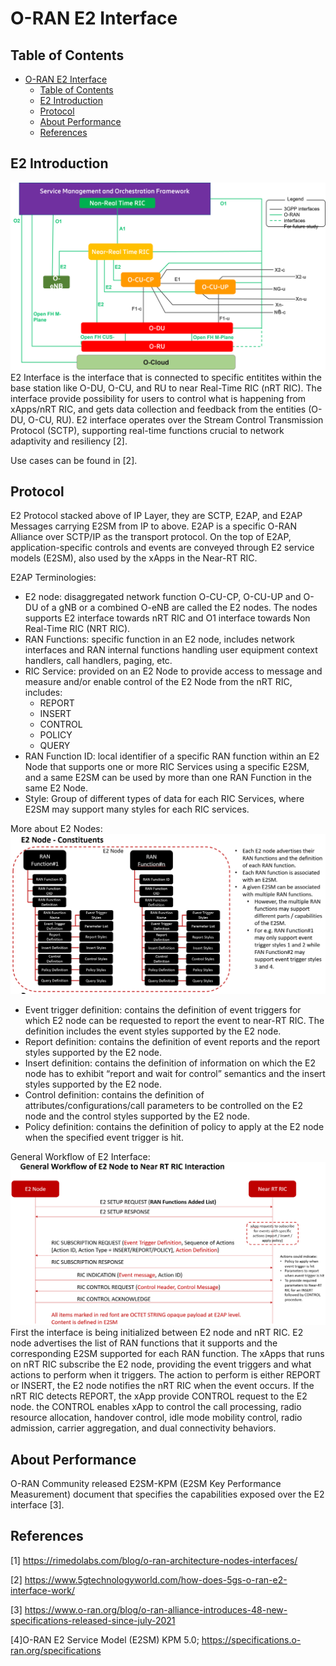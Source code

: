 # O-RAN E2 Interface
## Table of Contents
- [O-RAN E2 Interface](#o-ran-e2-interface)
  - [Table of Contents](#table-of-contents)
  - [E2 Introduction](#e2-introduction)
  - [Protocol](#protocol)
  - [About Performance](#about-performance)
  - [References](#references)
  

## E2 Introduction
![img](../images/o-ran-architecture.png)
E2 Interface is the interface that is connected to specific entitites within the base station like O-DU, O-CU, and RU to near Real-Time RIC (nRT RIC). The interface provide possibility for users to control what is happening from xApps/nRT RIC, and gets data collection and feedback from the entities (O-DU, O-CU, RU). E2 interface operates over the Stream Control Transmission Protocol (SCTP), supporting real-time functions crucial to network adaptivity and resiliency [2].

 Use cases can be found in [2].

 ## Protocol
 E2 Protocol stacked above of IP Layer, they are SCTP, E2AP, and E2AP Messages carrying E2SM from IP to above. E2AP is a specific O-RAN Alliance over SCTP/IP as the transport protocol. On the top of E2AP, application-specific controls and events are conveyed through E2 service models (E2SM), also used by the xApps in the Near-RT RIC.

 E2AP Terminologies:
 - E2 node: disaggregated network function O-CU-CP, O-CU-UP and O-DU of a gNB or a combined O-eNB are called the E2 nodes. The nodes supports E2 interface towards nRT RIC and O1 interface towards Non Real-Time RIC (NRT RIC).
 - RAN Functions: specific function in an E2 node, includes network interfaces and RAN internal functions handling user equipment context handlers, call handlers, paging, etc.
 - RIC Service: provided on an E2 Node to provide access to message and measure and/or enable control of the E2 Node from the nRT RIC, includes:
   - REPORT
   - INSERT
   - CONTROL
   - POLICY
   - QUERY
 - RAN Function ID: local identifier of a specific RAN function within an E2 Node that supports one or more RIC Services using a specific E2SM, and a same E2SM can be used by more than one RAN Function in the same E2 Node.
 - Style: Group of different types of data for each RIC Services, where E2SM may support many styles for each RIC services.

More about E2 Nodes:
![img](../images/E2Node.png)
- Event trigger definition: contains the definition of event triggers for which E2 node can be requested to report the event to near-RT RIC. The definition includes the event styles supported by the E2 node.
- Report definition: contains the definition of event reports and the report styles supported by the E2 node.
- Insert definition: contains the definition of information on which the E2 node has to exhibit “report and wait for control” semantics and the insert styles supported by the E2 node.
- Control definition: contains the definition of attributes/configurations/call parameters to be controlled on the E2 node and the control styles supported by the E2 node.
- Policy definition: contains the definition of policy to apply at the E2 node when the specified event trigger is hit.

General Workflow of E2 Interface:
![img](../images/E2NodeGeneralWorkflow.png)
First the interface is being initialized between E2 node and nRT RIC. E2 node advertises the list of RAN functions that it supports and the corresponding E2SM supported for each RAN function. The xApps that runs on nRT RIC subscribe the E2 node, providing the event triggers and what actions to perform when it triggers. The action to perform is either REPORT or INSERT, the E2 node notifies the nRT RIC when the event occurs. If the nRT RIC detects REPORT, the xApp provide CONTROL request to the E2 node. the CONTROL enables xApp to control the call processing, radio resource allocation, handover control, idle mode mobility control, radio admission, carrier aggregation, and dual connectivity behaviors.

## About Performance
O-RAN Community released E2SM-KPM (E2SM Key Performance Measurement) document that specifies the capabilities exposed over the E2 interface [3]. 

## References
[1] https://rimedolabs.com/blog/o-ran-architecture-nodes-interfaces/ 

[2] https://www.5gtechnologyworld.com/how-does-5gs-o-ran-e2-interface-work/ 

[3] https://www.o-ran.org/blog/o-ran-alliance-introduces-48-new-specifications-released-since-july-2021

[4]O-RAN E2 Service Model (E2SM) KPM 5.0; https://specifications.o-ran.org/specifications 